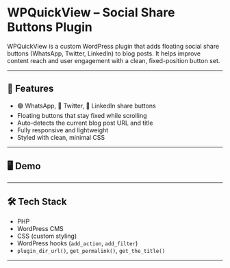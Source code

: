 # WPQuickView – Social Share Buttons Plugin

WPQuickView is a custom WordPress plugin that adds floating social share buttons (WhatsApp, Twitter, LinkedIn) to blog posts. It helps improve content reach and user engagement with a clean, fixed-position button set.

---

## 🔧 Features

- 🟢 WhatsApp, 🔵 Twitter, 🔷 LinkedIn share buttons
- Floating buttons that stay fixed while scrolling
- Auto-detects the current blog post URL and title
- Fully responsive and lightweight
- Styled with clean, minimal CSS

---

## 🖥️ Demo


---

## 🛠️ Tech Stack

- PHP
- WordPress CMS
- CSS (custom styling)
- WordPress hooks (`add_action`, `add_filter`)
- `plugin_dir_url()`, `get_permalink()`, `get_the_title()`

---


